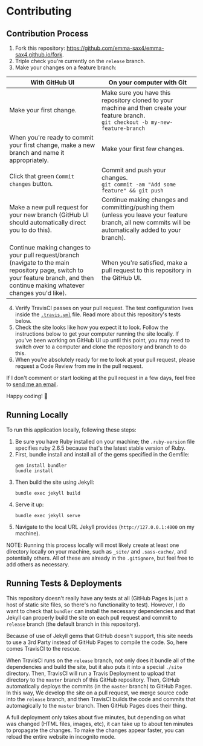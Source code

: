 # Contributing

## Contribution Process

1. Fork this repository: https://github.com/emma-sax4/emma-sax4.github.io/fork.
2. Triple check you're currently on the `release` branch.
3. Make your changes on a feature branch:

  | With GitHub UI | On your computer with Git |
  |----------------|---------------------------|
  | Make your first change. | Make sure you have this repository cloned to your machine and then create your feature branch. <br>`git checkout -b my-new-feature-branch` |
  | When you're ready to commit your first change, make a new branch and name it appropriately. | Make your first few changes. |
  | Click that green `Commit changes` button. | Commit and push your changes.<br>`git commit -am "Add some feature" && git push` |
  | Make a new pull request for your new branch (GitHub UI should automatically direct you to do this). | Continue making changes and committing/pushing them (unless you leave your feature branch, all new commits will be automatically added to your branch). |
  | Continue making changes to your pull request/branch (navigate to the main repository page, switch to your feature branch, and then continue making whatever changes you'd like). | When you're satisfied, make a pull request to this repository in the GitHub UI. |

4. Verify TravisCI passes on your pull request. The test configuration lives inside the [`.travis.yml`](https://github.com/emma-sax4/emma-sax4.github.io/blob/release/.travis.yml) file. Read more about this repository's tests below.
5. Check the site looks like how you expect it to look. Follow the instructions below to get your computer running the site locally. If you've been working on GitHub UI up until this point, you may need to switch over to a computer and clone the repository and branch to do this.
6. When you're absolutely ready for me to look at your pull request, please request a Code Review from me in the pull request.

If I don't comment or start looking at the pull request in a few days, feel free to [send me an email](mailto:emma.sax4@gmail.com).

Happy coding! 🤗

## Running Locally

To run this application locally, following these steps:
1. Be sure you have Ruby installed on your machine; the `.ruby-version` file specifies ruby 2.6.5 because that's the latest stable version of Ruby.
2. First, bundle install and install all of the gems specified in the Gemfile:
    ```
    gem install bundler
    bundle install
    ```
3. Then build the site using Jekyll:
    ```
    bundle exec jekyll build
    ```
4. Serve it up:
    ```
    bundle exec jekyll serve
    ```
5. Navigate to the local URL Jekyll provides (`http://127.0.0.1:4000` on my machine).

NOTE: Running this process locally will most likely create at least one directory locally on your machine, such as `_site/` and `.sass-cache/`, and potentially others. All of these are already in the `.gitignore`, but feel free to add others as necessary.

## Running Tests & Deployments

This repository doesn't really have any tests at all (GitHub Pages is just a host of static site files, so there's no functionality to test). However, I do want to check that `bundler` can install the necessary dependencies and that Jekyll can properly build the site on each pull request and commit to `release` branch (the default branch in this repository).

Because of use of Jekyll gems that GitHub doesn't support, this site needs to use a 3rd Party instead of GitHub Pages to compile the code. So, here comes TravisCI to the rescue.

When TravisCI runs on the `release` branch, not only does it bundle all of the dependencies and build the site, but it also puts it into a special `./site` directory. Then, TravisCI will run a Travis Deployment to upload that directory to the `master` branch of this GitHub repository. Then, GitHub automatically deploys the commits (in the `master` branch) to GitHub Pages. In this way, We develop the site on a pull request, we merge source code into the `release` branch, and then TravisCI builds the code and commits that automagically to the `master` branch. Then GitHub Pages does their thing.

A full deployment only takes about five minutes, but depending on what was changed (HTML files, images, etc), it can take up to about ten minutes to propagate the changes. To make the changes appear faster, you can reload the entire website in incognito mode.
